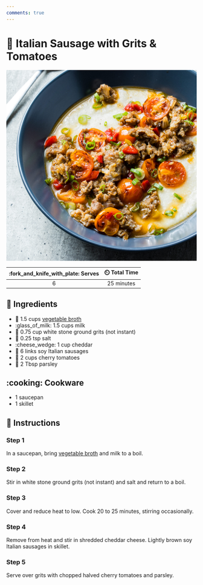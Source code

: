 ```yaml
---
comments: true
---
```

# :stew: Italian Sausage with Grits & Tomatoes

![Italian Sausage with Grits & Tomatoes](../assets/images/italian-sausage-with-grits-&-tomatoes.jpg)

| :fork_and_knife_with_plate: Serves | :timer_clock: Total Time |
|:----------------------------------:|:-----------------------: |
| 6 | 25 minutes |

## :salt: Ingredients

- :stew: 1.5 cups [vegetable broth][1]
- :glass_of_milk: 1.5 cups milk
- :sponge: 0.75 cup white stone ground grits (not instant)
- :salt: 0.25 tsp salt
- :cheese_wedge: 1 cup cheddar
- :hotdog: 6 links soy Italian sausages
- :tomato: 2 cups cherry tomatoes
- :herb: 2 Tbsp parsley

## :cooking: Cookware

- 1 saucepan
- 1 skillet

## :pencil: Instructions

### Step 1

In a saucepan, bring [vegetable broth][1] and milk to a boil.

### Step 2

Stir in white stone ground grits (not instant) and salt and return to a boil.

### Step 3

Cover and reduce heat to low. Cook 20 to 25 minutes, stirring occasionally.

### Step 4

Remove from heat and stir in shredded cheddar cheese. Lightly brown soy Italian sausages in skillet.

### Step 5

Serve over grits with chopped halved cherry tomatoes and parsley.

[1]: <../ingredients/vegetable-broth.md>

